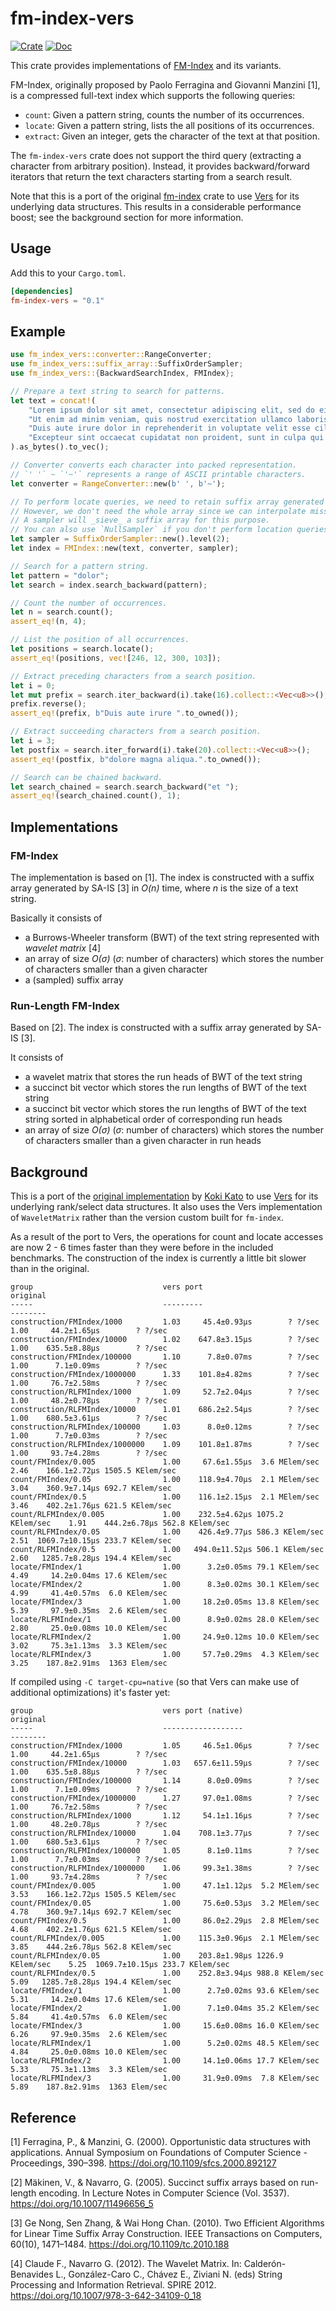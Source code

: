 # fm-index-vers

[![Crate](https://img.shields.io/crates/v/fm-index-vers.svg)](https://crates.io/crates/fm-index-vers)
[![Doc](https://docs.rs/fm-index-vers/badge.svg)](https://docs.rs/fm-index-vers)

This crate provides implementations of
[FM-Index](https://en.wikipedia.org/wiki/FM-index) and its variants.

FM-Index, originally proposed by Paolo Ferragina and Giovanni Manzini [1],
is a compressed full-text index which supports the following queries:

- `count`: Given a pattern string, counts the number of its occurrences.
- `locate`: Given a pattern string, lists the all positions of its occurrences.
- `extract`: Given an integer, gets the character of the text at that position.

The `fm-index-vers` crate does not support the third query (extracting a
character from arbitrary position). Instead, it provides backward/forward
iterators that return the text characters starting from a search result.

Note that this is a port of the original
[fm-index](https://github.com/ajalab/fm-index) crate to use
[Vers](https://github.com/Cydhra/vers) for its underlying data structures.
This results in a considerable performance boost; see the background section
for more information.

## Usage

Add this to your `Cargo.toml`.

```toml
[dependencies]
fm-index-vers = "0.1"
```

## Example
```rust
use fm_index_vers::converter::RangeConverter;
use fm_index_vers::suffix_array::SuffixOrderSampler;
use fm_index_vers::{BackwardSearchIndex, FMIndex};

// Prepare a text string to search for patterns.
let text = concat!(
    "Lorem ipsum dolor sit amet, consectetur adipiscing elit, sed do eiusmod tempor incididunt ut labore et dolore magna aliqua.",
    "Ut enim ad minim veniam, quis nostrud exercitation ullamco laboris nisi ut aliquip ex ea commodo consequat.",
    "Duis aute irure dolor in reprehenderit in voluptate velit esse cillum dolore eu fugiat nulla pariatur.",
    "Excepteur sint occaecat cupidatat non proident, sunt in culpa qui officia deserunt mollit anim id est laborum.",
).as_bytes().to_vec();

// Converter converts each character into packed representation.
// `' '` ~ `'~'` represents a range of ASCII printable characters.
let converter = RangeConverter::new(b' ', b'~');

// To perform locate queries, we need to retain suffix array generated in the construction phase.
// However, we don't need the whole array since we can interpolate missing elements in a suffix array from others.
// A sampler will _sieve_ a suffix array for this purpose.
// You can also use `NullSampler` if you don't perform location queries (disabled in type-level).
let sampler = SuffixOrderSampler::new().level(2);
let index = FMIndex::new(text, converter, sampler);

// Search for a pattern string.
let pattern = "dolor";
let search = index.search_backward(pattern);

// Count the number of occurrences.
let n = search.count();
assert_eq!(n, 4);

// List the position of all occurrences.
let positions = search.locate();
assert_eq!(positions, vec![246, 12, 300, 103]);

// Extract preceding characters from a search position.
let i = 0;
let mut prefix = search.iter_backward(i).take(16).collect::<Vec<u8>>();
prefix.reverse();
assert_eq!(prefix, b"Duis aute irure ".to_owned());

// Extract succeeding characters from a search position.
let i = 3;
let postfix = search.iter_forward(i).take(20).collect::<Vec<u8>>();
assert_eq!(postfix, b"dolore magna aliqua.".to_owned());

// Search can be chained backward.
let search_chained = search.search_backward("et ");
assert_eq!(search_chained.count(), 1);
```

## Implementations

### FM-Index

The implementation is based on [1]. The index is constructed with a suffix
array generated by SA-IS [3] in _O(n)_ time, where _n_ is the size of a text
string.

Basically it consists of

- a Burrows-Wheeler transform (BWT) of the text string represented with
  _wavelet matrix_ [4]
- an array of size _O(σ)_ (_σ_: number of characters) which stores the number
  of characters smaller than a given character
- a (sampled) suffix array

### Run-Length FM-Index

Based on [2]. The index is constructed with a suffix array generated by SA-IS [3].

It consists of

- a wavelet matrix that stores the run heads of BWT of the text string
- a succinct bit vector which stores the run lengths of BWT of the text string
- a succinct bit vector which stores the run lengths of BWT of the text string
  sorted in alphabetical order of corresponding run heads
- an array of size _O(σ)_ (_σ_: number of characters) which stores the number
  of characters smaller than a given character in run heads


## Background

This is a port of the [original
implementation](https://github.com/ajalab/fm-index) by [Koki
Kato](https://github.com/ajalab) to use [Vers](https://github.com/Cydhra/vers)
for its underlying rank/select data structures. It also uses the Vers
implementation of `WaveletMatrix` rather than the version custom built for
`fm-index`.

As a result of the port to Vers, the operations for count and locate accesses
are now 2 - 6 times faster than they were before in the included benchmarks.
The construction of the index is currently a little bit slower than in the
original.

```
group                             vers port                                original
-----                             ---------                                --------
construction/FMIndex/1000         1.03     45.4±0.93µs        ? ?/sec      1.00     44.2±1.65µs        ? ?/sec
construction/FMIndex/10000        1.02    647.8±3.15µs        ? ?/sec      1.00    635.5±8.88µs        ? ?/sec
construction/FMIndex/100000       1.10      7.8±0.07ms        ? ?/sec      1.00      7.1±0.09ms        ? ?/sec
construction/FMIndex/1000000      1.33    101.8±4.82ms        ? ?/sec      1.00     76.7±2.58ms        ? ?/sec
construction/RLFMIndex/1000       1.09     52.7±2.04µs        ? ?/sec      1.00     48.2±0.78µs        ? ?/sec
construction/RLFMIndex/10000      1.01    686.2±2.54µs        ? ?/sec      1.00    680.5±3.61µs        ? ?/sec
construction/RLFMIndex/100000     1.03      8.0±0.12ms        ? ?/sec      1.00      7.7±0.03ms        ? ?/sec
construction/RLFMIndex/1000000    1.09    101.8±1.87ms        ? ?/sec      1.00     93.7±4.28ms        ? ?/sec
count/FMIndex/0.005               1.00     67.6±1.55µs  3.6 MElem/sec      2.46    166.1±2.72µs 1505.5 KElem/sec
count/FMIndex/0.05                1.00    118.9±4.70µs  2.1 MElem/sec      3.04    360.9±7.14µs 692.7 KElem/sec
count/FMIndex/0.5                 1.00    116.1±2.15µs  2.1 MElem/sec      3.46    402.2±1.76µs 621.5 KElem/sec
count/RLFMIndex/0.005             1.00    232.5±4.62µs 1075.2 KElem/sec    1.91    444.2±6.78µs 562.8 KElem/sec
count/RLFMIndex/0.05              1.00    426.4±9.77µs 586.3 KElem/sec     2.51  1069.7±10.15µs 233.7 KElem/sec
count/RLFMIndex/0.5               1.00   494.0±11.52µs 506.1 KElem/sec     2.60   1285.7±8.28µs 194.4 KElem/sec
locate/FMIndex/1                  1.00      3.2±0.05ms 79.1 KElem/sec      4.49     14.2±0.04ms 17.6 KElem/sec
locate/FMIndex/2                  1.00      8.3±0.02ms 30.1 KElem/sec      4.99     41.4±0.57ms  6.0 KElem/sec
locate/FMIndex/3                  1.00     18.2±0.05ms 13.8 KElem/sec      5.39     97.9±0.35ms  2.6 KElem/sec
locate/RLFMIndex/1                1.00      8.9±0.02ms 28.0 KElem/sec      2.80     25.0±0.08ms 10.0 KElem/sec
locate/RLFMIndex/2                1.00     24.9±0.12ms 10.0 KElem/sec      3.02     75.3±1.13ms  3.3 KElem/sec
locate/RLFMIndex/3                1.00     57.7±0.29ms  4.3 KElem/sec      3.25    187.8±2.91ms  1363 Elem/sec
```

If compiled using `-C target-cpu=native` (so that Vers can make use of additional optimizations) it's faster yet:

```
group                             vers port (native)                       original
-----                             ------------------                       --------
construction/FMIndex/1000         1.05     46.5±1.06µs        ? ?/sec      1.00     44.2±1.65µs        ? ?/sec
construction/FMIndex/10000        1.03   657.6±11.59µs        ? ?/sec      1.00    635.5±8.88µs        ? ?/sec
construction/FMIndex/100000       1.14      8.0±0.09ms        ? ?/sec      1.00      7.1±0.09ms        ? ?/sec
construction/FMIndex/1000000      1.27     97.0±1.08ms        ? ?/sec      1.00     76.7±2.58ms        ? ?/sec
construction/RLFMIndex/1000       1.12     54.1±1.16µs        ? ?/sec      1.00     48.2±0.78µs        ? ?/sec
construction/RLFMIndex/10000      1.04    708.1±3.77µs        ? ?/sec      1.00    680.5±3.61µs        ? ?/sec
construction/RLFMIndex/100000     1.05      8.1±0.11ms        ? ?/sec      1.00      7.7±0.03ms        ? ?/sec
construction/RLFMIndex/1000000    1.06     99.3±1.38ms        ? ?/sec      1.00     93.7±4.28ms        ? ?/sec
count/FMIndex/0.005               1.00     47.1±1.12µs  5.2 MElem/sec      3.53    166.1±2.72µs 1505.5 KElem/sec
count/FMIndex/0.05                1.00     75.6±0.53µs  3.2 MElem/sec      4.78    360.9±7.14µs 692.7 KElem/sec
count/FMIndex/0.5                 1.00     86.0±2.29µs  2.8 MElem/sec      4.68    402.2±1.76µs 621.5 KElem/sec
count/RLFMIndex/0.005             1.00    115.3±0.96µs  2.1 MElem/sec      3.85    444.2±6.78µs 562.8 KElem/sec
count/RLFMIndex/0.05              1.00    203.8±1.98µs 1226.9 KElem/sec    5.25  1069.7±10.15µs 233.7 KElem/sec
count/RLFMIndex/0.5               1.00    252.8±3.94µs 988.8 KElem/sec     5.09   1285.7±8.28µs 194.4 KElem/sec
locate/FMIndex/1                  1.00      2.7±0.02ms 93.6 KElem/sec      5.31     14.2±0.04ms 17.6 KElem/sec
locate/FMIndex/2                  1.00      7.1±0.04ms 35.2 KElem/sec      5.84     41.4±0.57ms  6.0 KElem/sec
locate/FMIndex/3                  1.00     15.6±0.08ms 16.0 KElem/sec      6.26     97.9±0.35ms  2.6 KElem/sec
locate/RLFMIndex/1                1.00      5.2±0.02ms 48.5 KElem/sec      4.84     25.0±0.08ms 10.0 KElem/sec
locate/RLFMIndex/2                1.00     14.1±0.06ms 17.7 KElem/sec      5.33     75.3±1.13ms  3.3 KElem/sec
locate/RLFMIndex/3                1.00     31.9±0.09ms  7.8 KElem/sec      5.89    187.8±2.91ms  1363 Elem/sec
```

## Reference

[1] Ferragina, P., & Manzini, G. (2000). Opportunistic data structures with
applications. Annual Symposium on Foundations of Computer Science -
Proceedings, 390–398. https://doi.org/10.1109/sfcs.2000.892127

[2] Mäkinen, V., & Navarro, G. (2005). Succinct suffix arrays based on
run-length encoding. In Lecture Notes in Computer Science (Vol. 3537).
https://doi.org/10.1007/11496656_5

[3] Ge Nong, Sen Zhang, & Wai Hong Chan. (2010). Two Efficient Algorithms for
Linear Time Suffix Array Construction. IEEE Transactions on Computers, 60(10),
1471–1484. https://doi.org/10.1109/tc.2010.188

[4] Claude F., Navarro G. (2012). The Wavelet Matrix. In: Calderón-Benavides
L., González-Caro C., Chávez E., Ziviani N. (eds) String Processing and
Information Retrieval. SPIRE 2012. https://doi.org/10.1007/978-3-642-34109-0_18
